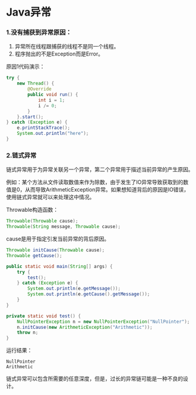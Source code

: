 # Java异常

### 1.没有捕获到异常原因：

1. 异常所在线程跟捕获的线程不是同一个线程。
2. 程序抛出的不是Exception而是Error。

原因1代码演示：

```java
try {
    new Thread() {
        @Override
        public void run() {
            int i = 1;
            i /= 0;
        }
    }.start();
} catch (Exception e) {
    e.printStackTrace();
    System.out.println("here");
}
```

### 2.链式异常

链式异常用于为异常关联另一个异常，第二个异常用于描述当前异常的产生原因。

例如：某个方法从文件读取数值来作为除数，由于发生了IO异常导致获取到的数值是0，从而导致ArithmeticException异常。如果想知道背后的原因是IO错误，使用链式异常就可以来处理这中情况。

Throwable构造函数：

```java
Throwable(Throwable cause);
Throwable(String message, Throwable cause);
```

cause是用于指定引发当前异常的背后原因。

```java
Throwable initCause(Throwable cause);
Throwable getCause();
```

```java
public static void main(String[] args) {
    try {
        test();
    } catch (Exception e) {
        System.out.println(e.getMessage());
        System.out.println(e.getCause().getMessage());
    }
}

private static void test() {
    NullPointerException n = new NullPointerException("NullPointer");
    n.initCause(new ArithmeticException("Arithmetic"));
    throw n;
}
```

运行结果：

```
NullPointer
Arithmetic
```

 链式异常可以包含所需要的任意深度，但是，过长的异常链可能是一种不良的设计。 